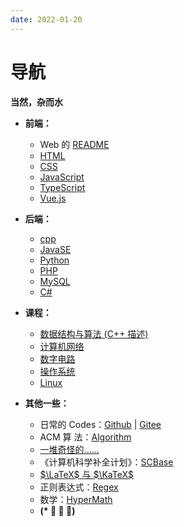 ```yaml
---
date: 2022-01-20
---
```


# 导航

**当然，杂而水**

- **前端：**

  - Web 的 [README](./Web/README.md)
  - [HTML](./Web/HTML.md)
  - [CSS](./Web/CSS.md)
  - [JavaScript](./Web/JavaScript/README.md)
  - [TypeScript](Web/TypeScript.md)
  - [Vue.js](./Web/Vue.js/Vue.js.md)

- **后端：**

  - [cpp](./Cpp.md)
  - [JavaSE](./Java/JavaSE.md)
  - [Python](./Python.md)
  - [PHP](./Web/PHP.md)
  - [MySQL](./MySQL.md)
  - [C#](./CSharp.md)

- **课程：**

  - [数据结构与算法 (C++ 描述)](Algorithm/DataStruct.md)
  - [计算机网络](CSBase/Computer_Networks/README.md)
  - [数字电路](CSBase/Digital_Electronics/README.md)
  - [操作系统](CSBase/Operation_System/README.md)
  - [Linux](CSBase/Operation_System/Linux.md)

- **其他一些：**

  - 日常的 Codes：[Github](https://github.com/Organic-Fish/FishCode) | [Gitee](https://gitee.com/OrganicFish/FishCode)
  - ACM 算 法：[Algorithm](./Algorithm/README.md)
  - [一堆奇怪的......](./balabala/README.md)
  - 《计算机科学补全计划》：[SCBase](CSBase/README.md)
  - [$\LaTeX$ 与 $\KaTeX$](./LaTeX.md)
  - 正则表达式：[Regex](./Regex.md)
  - 数学：[HyperMath](./HyperMath/README.md)
  - **(\* ﾟ ∇ ﾟ)**

<ClientOnly>
  <Sakana/>
</ClientOnly>
